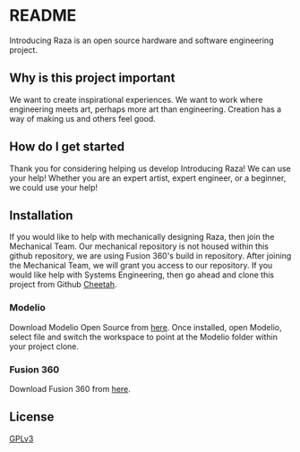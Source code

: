 # README

Introducing Raza is an open source hardware and software engineering project.


## Why is this project important

We want to create inspirational experiences. We want to work where engineering meets art, perhaps more art than engineering. Creation has a way of making us and others feel good. 

## How do I get started

Thank you for considering helping us develop Introducing Raza! We can use your help! Whether you are an expert artist, expert engineer, or a beginner, we could use your help!

## Installation 

If you would like to help with mechanically designing Raza, then join the Mechanical Team.  Our mechanical repository is not housed within this github repository, we are using Fusion 360's build in repository.  After joining the Mechanical Team, we will grant you access to our repository.  If you would like help with Systems Engineering, then go ahead and clone this project from Github [Cheetah](https://github.com/Engineerabot/Introducing-Raza).  
  
### Modelio

Download Modelio Open Source from [here](https://www.modelio.org/downloads/download-modelio.html).  Once installed, open Modelio, select file and switch the workspace to point at the Modelio folder within your project clone.

### Fusion 360

Download Fusion 360 from [here](https://www.autodesk.com/products/fusion-360/personal).

## License
[GPLv3](https://www.gnu.org/licenses/gpl-3.0.en.html)
